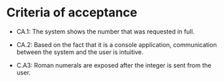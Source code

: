 # Criteria of acceptance

- CA.1: The system shows the number that was requested in full.

- CA.2: Based on the fact that it is a console application, communication between the system and the user is intuitive.

- C.A3: Roman numerals are exposed after the integer is sent from the user.
